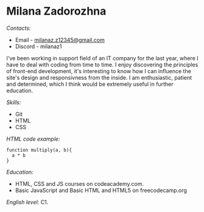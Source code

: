 # Milana Zadorozhna
_Contacts:_ 
* Email - milanaz.z12345@gmail.com
* Discord - milanaz1

I've been working in support field of an IT company for the last year, where I have to deal with coding from time to time. I enjoy discovering the principles of front-end development, it's interesting to know how I can influence the site's design and responsivness from the inside. I am enthusiastic, patient and determined, which I think would be extremely useful in further education. 

_Skills:_ 
* Git
* HTML
* CSS

_HTML code example:_ 
```
function multiply(a, b){
  a * b
}
```

_Education:_ 
* HTML, CSS and JS courses on codeacademy.com. 
* Basic JavaScript and Basic HTML and HTML5 on freecodecamp.org 

_English level:_ C1. 
